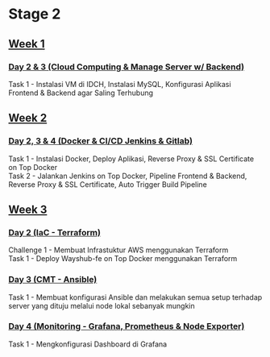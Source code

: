 # Stage 2
## [Week 1](https://github.com/calvinnr/devops18-dw-calvinnr/tree/a02244776ce76b8cf7e978ba7f20cc10b349999f/Stage%202/Week%201)
### [Day 2 & 3 (Cloud Computing & Manage Server w/ Backend)](https://github.com/calvinnr/devops18-dw-calvinnr/blob/310614d0d8bd3605a30dda262a4856609897a029/Stage%202/Week%201/Day%203/README.md)
Task 1 - Instalasi VM di IDCH, Instalasi MySQL, Konfigurasi Aplikasi Frontend & Backend agar Saling Terhubung
## [Week 2](https://github.com/calvinnr/devops18-dw-calvinnr/tree/a02244776ce76b8cf7e978ba7f20cc10b349999f/Stage%202/Week%201)
### [Day 2, 3 & 4 (Docker & CI/CD Jenkins & Gitlab)](https://github.com/calvinnr/devops18-dw-calvinnr/blob/main/Stage%202/Week%202/Day%202/README.md)
Task 1 - Instalasi Docker, Deploy Aplikasi, Reverse Proxy & SSL Certificate on Top Docker
<br>
Task 2 - Jalankan Jenkins on Top Docker, Pipeline Frontend & Backend, Reverse Proxy & SSL Certificate, Auto Trigger Build Pipeline
## [Week 3](https://github.com/calvinnr/devops18-dw-calvinnr/tree/262b7ccb4705b9fc66220135d2116ce6647cc48d/Stage%202/Week%203)
### [Day 2 (IaC - Terraform)](https://github.com/calvinnr/devops18-dw-calvinnr/tree/262b7ccb4705b9fc66220135d2116ce6647cc48d/Stage%202/Week%203/Day%202/README.md)
Challenge 1 - Membuat Infrastuktur AWS menggunakan Terraform
<br>
Task 1 - Deploy Wayshub-fe on Top Docker menggunakan Terraform
### [Day 3 (CMT - Ansible)](https://github.com/calvinnr/devops18-dw-calvinnr/blob/617f9b7be70fa619e3afb96c17f04ae205686131/Stage%202/Week%203/Day%203/README.md)
Task 1 - Membuat konfigurasi Ansible dan melakukan semua setup terhadap server yang dituju melalui node lokal sebanyak mungkin
### [Day 4 (Monitoring - Grafana, Prometheus & Node Exporter)](https://github.com/calvinnr/devops18-dw-calvinnr/blob/90786f6ec5fc3b686f9735f5b4276dfad7b70f4d/Stage%202/Week%203/Day%204/README.md)
Task 1 - Mengkonfigurasi Dashboard di Grafana
